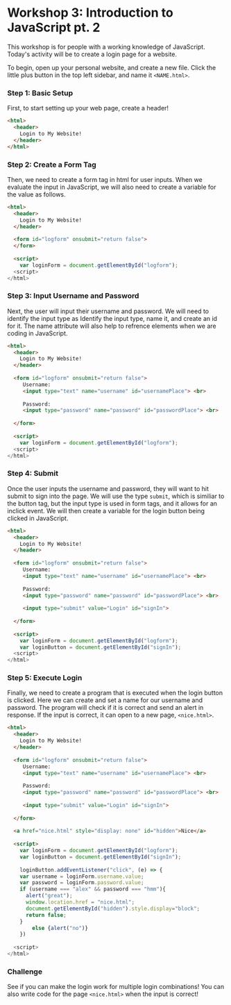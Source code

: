 # Workshop 3: Introduction to JavaScript pt. 2

This workshop is for people with a working knowledge of JavaScript. Today's activity will be to create a login page for a website. 

To begin, open up your personal website, and create a new file. Click the little plus button in the top left sidebar, and name it `<NAME.html>`.

### Step 1: Basic Setup

First, to start setting up your web page, create a header!

```html
<html>
  <header>
    Login to My Website! 
  </header>
</html>
```

### Step 2: Create a Form Tag 
  
Then, we need to create a form tag in html for user inputs. When we evaluate the input in JavaScript, we will also need to create a variable for the value as follows.
  
```html
<html>
  <header>
    Login to My Website! 
  </header>
    
  <form id="logform" onsubmit="return false">
  </form>
  
  <script>
    var loginForm = document.getElementById("logform");
  <script>
</html>
```
  
### Step 3: Input Username and Password

Next, the user will input their username and password. We will need to identify the input type as Identify the input type, name it, and create an id for it. The name attribute will also help to refrence elements when we are coding in JavaScript. 
  
```html
<html>
  <header>
    Login to My Website! 
  </header>
    
  <form id="logform" onsubmit="return false">
     Username: 
     <input type="text" name="username" id="usernamePlace"> <br>
     
     Password: 
     <input type="password" name="password" id="passwordPlace"> <br>
     
  </form>
  
  <script>
    var loginForm = document.getElementById("logform");
  <script>
</html>
```
  
### Step 4: Submit

Once the user inputs the username and password, they will want to hit submit to sign into the page. We will use the type `submit`, which is similiar to the button tag, but the input type is used in form tags, and it allows for an inclick event. We will then create a variable for the login button being clicked in JavaScript.  
  
```html
<html>
  <header>
    Login to My Website! 
  </header>
    
  <form id="logform" onsubmit="return false">
     Username: 
     <input type="text" name="username" id="usernamePlace"> <br>
     
     Password: 
     <input type="password" name="password" id="passwordPlace"> <br>
     
     <input type="submit" value="Login" id="signIn"> 
     
  </form>
  
  <script>
    var loginForm = document.getElementById("logform");
    var loginButton = document.getElementById("signIn");
  <script>
</html>
```

### Step 5: Execute Login

Finally, we need to create a program that is executed when the login button is clicked. Here we can create and set a name for our username and password. The program will check if it is correct and send an alert in response. If the input is correct, it can open to a new page, `<nice.html>`. 
  
```html
<html>
  <header>
    Login to My Website! 
  </header>
    
  <form id="logform" onsubmit="return false">
     Username: 
     <input type="text" name="username" id="usernamePlace"> <br>
     
     Password: 
     <input type="password" name="password" id="passwordPlace"> <br>
     
     <input type="submit" value="Login" id="signIn"> 
     
  </form>
    
  <a href="nice.html" style="display: none" id="hidden">Nice</a>
  
  <script>
    var loginForm = document.getElementById("logform");
    var loginButton = document.getElementById("signIn");
      
    loginButton.addEventListener("click", (e) => {      
    var username = loginForm.username.value;
    var password = loginForm.password.value;
    if (username === "alex" && password === "hmm"){
      alert("great");
      window.location.href = "nice.html";
      document.getElementById("hidden").style.display="block";
      return false;
    }
        else {alert("no")}
    })
      
  <script>
</html>
```


### Challenge

See if you can make the login work for multiple login combinations! You can also write code for the page `<nice.html>` when the input is correct!
